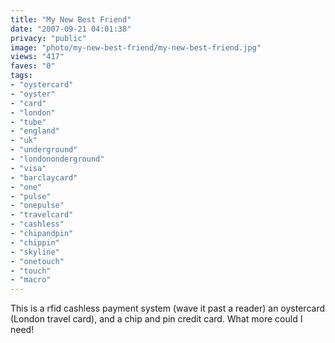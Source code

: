 ```yaml
---
title: "My New Best Friend"
date: "2007-09-21 04:01:38"
privacy: "public"
image: "photo/my-new-best-friend/my-new-best-friend.jpg"
views: "417"
faves: "0"
tags:
- "oystercard"
- "oyster"
- "card"
- "london"
- "tube"
- "england"
- "uk"
- "underground"
- "londononderground"
- "visa"
- "barclaycard"
- "one"
- "pulse"
- "onepulse"
- "travelcard"
- "cashless"
- "chipandpin"
- "chippin"
- "skyline"
- "onetouch"
- "touch"
- "macro"
---
```

This is a rfid cashless payment system (wave it past a reader) an oystercard (London travel card), and a chip and pin credit card. What more could I need!
